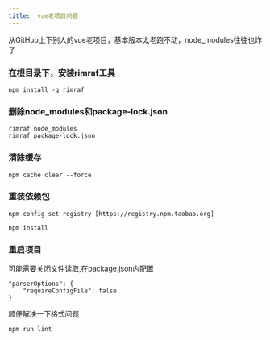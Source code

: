 ```yaml
---
title:  vue老项目问题
---
```

从GitHub上下别人的vue老项目，基本版本太老跑不动，node_modules往往也炸了

### 在根目录下，安装rimraf工具
```
npm install -g rimraf
```
### 删除node_modules和package-lock.json
```
rimraf node_modules
rimraf package-lock.json
```
### 清除缓存
```
npm cache clear --force
```
### 重装依赖包
```
npm config set registry [https://registry.npm.taobao.org]

npm install

```
### 重启项目
可能需要关闭文件读取,在package.json内配置
```
"parserOptions": {
	"requireConfigFile": false
}
```
顺便解决一下格式问题
```
npm run lint
```
